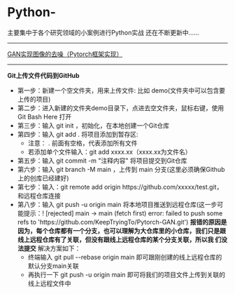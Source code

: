 # Python-
主要集中于各个研究领域的小案例进行Python实战
<label>还在不断更新中……</label>

<hr></hr>
<div>
	<p><a href="https://mydreamambitious.blog.csdn.net/article/details/130780122"> GAN实现图像的去噪（Pytorch框架实现）</a></p>
</div>
<hr></hr>
<div>
  <label><strong>Git上传文件代码到GitHub</strong></label>
  <ul>
    <li>第一步：新建一个空文件夹，用来上传文件: 比如 demo(文件夹中可以包含要上传的项目)</li>
    <li>第二步：进入新建的文件夹demo目录下，点进去空文件夹，鼠标右键，使用Git Bash Here 打开</li>
    <li>第三步：输入 git init ，初始化，在本地创建一个Git仓库</li>
    <li>第四步：输入 git add . 将项目添加到暂存区:
         <ul> 
            <li>注意： . 前面有空格，代表添加所有文件</li>
            <li>若添加单个文件输入：git add xxxx.xx（xxxx.xx为文件名）</li>
         </ul>
    </li>
    <li>第五步：输入 git commit -m "注释内容" 将项目提交到Git仓库</li>
    <li>第六步：输入 git branch -M main ，上传到 main 分支(这里必须确保Github上的创库已经建好)</li>
    <li>第七步：输入：git remote add origin https://github.com/xxxxx/test.git，和远程仓库连接</li>
    <li>第八步：输入 git push -u origin main 将本地项目推送到远程仓库(这一步可能提示：! [rejected]        main -> main (fetch first)
                error: failed to push some refs to 'https://github.com/KeepTryingTo/Pytorch-GAN.git')
                <label>
                     <strong>报错的原因是因为，每个仓库都有一个分支，也可以理解为大仓库里的小仓库，我们只是跟线上远程仓库有了关联，但没有跟线上远程仓库的某个分支关联，所以我                             们没法提交</strong>
                </label>
                <label>解决方案如下：</label>
                <ul>
                     <li>终端输入 git pull --rebase origin main 即可跟刚创建的线上远程仓库的默认分支main关联</li>
                     <li>再执行一下 git push -u origin main 即可将我们的项目文件上传到关联的线上远程文件中</li>
                </ul>
    </li>
  </ul>
</div>

